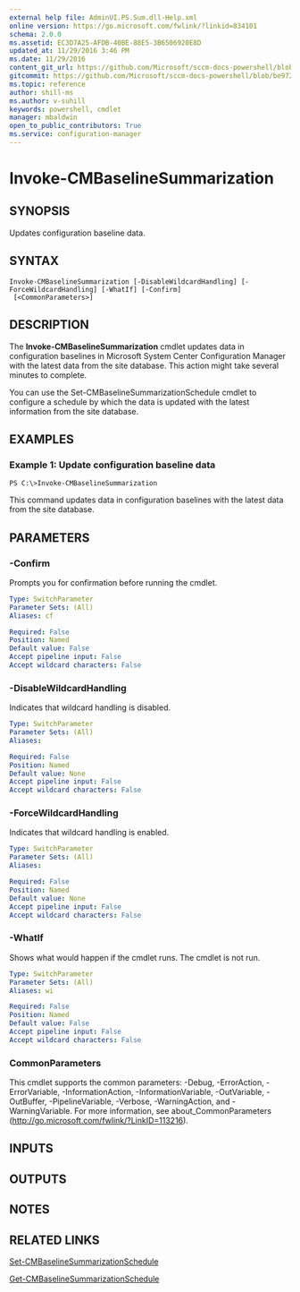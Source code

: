 ```yaml
---
external help file: AdminUI.PS.Sum.dll-Help.xml
online version: https://go.microsoft.com/fwlink/?linkid=834101
schema: 2.0.0
ms.assetid: EC3D7A25-AFDB-40BE-88E5-3B6506920E8D
updated_at: 11/29/2016 3:46 PM
ms.date: 11/29/2016
content_git_url: https://github.com/Microsoft/sccm-docs-powershell/blob/master/sccm-cmdlets/ConfigurationManager/vlatest/Invoke-CMBaselineSummarization.md
gitcommit: https://github.com/Microsoft/sccm-docs-powershell/blob/be9723fe908914c0e1ed2689b3ffaa3b56f1b53b/sccm-cmdlets/ConfigurationManager/vlatest/Invoke-CMBaselineSummarization.md
ms.topic: reference
author: shill-ms
ms.author: v-suhill
keywords: powershell, cmdlet
manager: mbaldwin
open_to_public_contributors: True
ms.service: configuration-manager
---
```


# Invoke-CMBaselineSummarization

## SYNOPSIS
Updates configuration baseline data.

## SYNTAX

```
Invoke-CMBaselineSummarization [-DisableWildcardHandling] [-ForceWildcardHandling] [-WhatIf] [-Confirm]
 [<CommonParameters>]
```

## DESCRIPTION
The **Invoke-CMBaselineSummarization** cmdlet updates data in configuration baselines in Microsoft System Center Configuration Manager with the latest data from the site database.
This action might take several minutes to complete.

You can use the Set-CMBaselineSummarizationSchedule cmdlet to configure a schedule by which the data is updated with the latest information from the site database.

## EXAMPLES

### Example 1: Update configuration baseline data
```
PS C:\>Invoke-CMBaselineSummarization
```

This command updates data in configuration baselines with the latest data from the site database.

## PARAMETERS

### -Confirm
Prompts you for confirmation before running the cmdlet.

```yaml
Type: SwitchParameter
Parameter Sets: (All)
Aliases: cf

Required: False
Position: Named
Default value: False
Accept pipeline input: False
Accept wildcard characters: False
```

### -DisableWildcardHandling
Indicates that wildcard handling is disabled.

```yaml
Type: SwitchParameter
Parameter Sets: (All)
Aliases: 

Required: False
Position: Named
Default value: None
Accept pipeline input: False
Accept wildcard characters: False
```

### -ForceWildcardHandling
Indicates that wildcard handling is enabled.

```yaml
Type: SwitchParameter
Parameter Sets: (All)
Aliases: 

Required: False
Position: Named
Default value: None
Accept pipeline input: False
Accept wildcard characters: False
```

### -WhatIf
Shows what would happen if the cmdlet runs.
The cmdlet is not run.

```yaml
Type: SwitchParameter
Parameter Sets: (All)
Aliases: wi

Required: False
Position: Named
Default value: False
Accept pipeline input: False
Accept wildcard characters: False
```

### CommonParameters
This cmdlet supports the common parameters: -Debug, -ErrorAction, -ErrorVariable, -InformationAction, -InformationVariable, -OutVariable, -OutBuffer, -PipelineVariable, -Verbose, -WarningAction, and -WarningVariable. For more information, see about_CommonParameters (http://go.microsoft.com/fwlink/?LinkID=113216).

## INPUTS

## OUTPUTS

## NOTES

## RELATED LINKS

[Set-CMBaselineSummarizationSchedule](xref:ConfigurationManager/vlatest/Set-CMBaselineSummarizationSchedule.md)

[Get-CMBaselineSummarizationSchedule](xref:ConfigurationManager/vlatest/Get-CMBaselineSummarizationSchedule.md)


